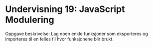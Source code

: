 # Undervisning 19: JavaScript Modulering
Oppgave beskrivelse: Lag noen enkle funksjoner som eksporteres og importeres til en felles fil hvor funksjonene blir brukt.
